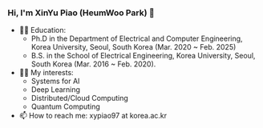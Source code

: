 ### Hi, I'm XinYu Piao (HeumWoo Park) 👋

- 👨‍🎓 Education:
   - Ph.D in the Department of Electrical and Computer Engineering, Korea University, Seoul, South Korea (Mar. 2020 ~ Feb. 2025)
   - B.S. in the School of Electrical Engineering, Korea University, Seoul, South Korea (Mar. 2016 ~ Feb. 2020).
- 👨‍💻 My interests:
   - Systems for AI
   - Deep Learning
   - Distributed/Cloud Computing
   - Quantum Computing
- 📫 How to reach me: xypiao97 at korea.ac.kr

<!--
**xypiao97/xypiao97** is a ✨ _special_ ✨ repository because its `README.md` (this file) appears on your GitHub profile.

Here are some ideas to get you started:

- 🔭 I’m currently working on ...
- 🌱 I’m currently learning ...
- 👯 I’m looking to collaborate on ...
- 🤔 I’m looking for help with ...
- 💬 Ask me about ...
- 📫 How to reach me: ...
- 😄 Pronouns: ...
- ⚡ Fun fact: ...
-->
